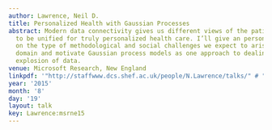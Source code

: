 ```yaml
---
author: Lawrence, Neil D.
title: Personalized Health with Gaussian Processes
abstract: Modern data connectivity gives us different views of the patient which need
  to be unified for truly personalized health care. I’ll give an personal perspective
  on the type of methodological and social challenges we expect to arise in this this
  domain and motivate Gaussian process models as one approach to dealing with the
  explosion of data.
venue: Microsoft Research, New England
linkpdf: '"http://staffwww.dcs.shef.ac.uk/people/N.Lawrence/talks/" # "personalized_msne15.pdf"'
year: '2015'
month: '8'
day: '19'
layout: talk
key: Lawrence:msrne15
---
```

